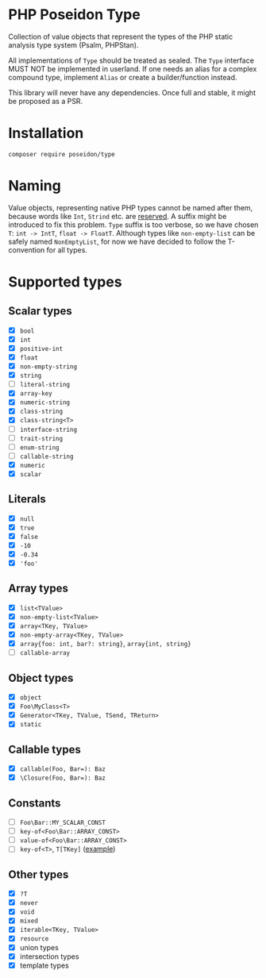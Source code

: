 # PHP Poseidon Type

Collection of value objects that represent the types of the PHP static analysis type system (Psalm, PHPStan).

All implementations of `Type` should be treated as sealed. The `Type` interface MUST NOT be implemented in userland.
If one needs an alias for a complex compound type, implement `Alias` or create a builder/function instead.

This library will never have any dependencies. Once full and stable, it might be proposed as a PSR.

# Installation

```
composer require poseidon/type
```

# Naming

Value objects, representing native PHP types cannot be named after them, because words like `Int`, `Strind` etc. are [reserved](https://www.php.net/manual/en/reserved.php).
A suffix might be introduced to fix this problem. `Type` suffix is too verbose, so we have chosen `T`: `int -> IntT`, `float -> FloatT`.
Although types like `non-empty-list` can be safely named `NonEmptyList`, for now we have decided to follow the T-convention for all types.

# Supported types

## Scalar types

- [x] `bool`
- [x] `int`
- [x] `positive-int`
- [x] `float`
- [x] `non-empty-string`
- [x] `string`
- [ ] `literal-string`
- [x] `array-key`
- [x] `numeric-string`
- [x] `class-string`
- [x] `class-string<T>`
- [ ] `interface-string`
- [ ] `trait-string`
- [ ] `enum-string`
- [ ] `callable-string`
- [x] `numeric`
- [x] `scalar`

## Literals

- [x] `null`
- [x] `true`
- [x] `false`
- [x] `-10`
- [x] `-0.34`
- [x] `'foo'`

## Array types

- [x] `list<TValue>`
- [x] `non-empty-list<TValue>`
- [x] `array<TKey, TValue>`
- [x] `non-empty-array<TKey, TValue>`
- [x] `array{foo: int, bar?: string}`, `array{int, string}`
- [ ] `callable-array`

## Object types

- [x] `object`
- [x] `Foo\MyClass<T>`
- [x] `Generator<TKey, TValue, TSend, TReturn>`
- [x] `static`

## Callable types

- [x] `callable(Foo, Bar=): Baz`
- [x] `\Closure(Foo, Bar=): Baz`

## Constants

- [ ] `Foo\Bar::MY_SCALAR_CONST`
- [ ] `key-of<Foo\Bar::ARRAY_CONST>`
- [ ] `value-of<Foo\Bar::ARRAY_CONST>`
- [ ] `key-of<T>`, `T[TKey]` ([example](https://psalm.dev/r/3e935ed485)) 

## Other types

- [x] `?T`
- [x] `never`
- [x] `void`
- [x] `mixed`
- [x] `iterable<TKey, TValue>`
- [x] `resource`
- [x] union types
- [x] intersection types
- [x] template types
